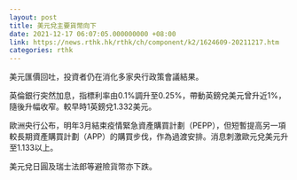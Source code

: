 ```yaml
---
layout: post
title: 美元兌主要貨幣向下
date: 2021-12-17 06:07:05.000000000 +08:00
link: https://news.rthk.hk/rthk/ch/component/k2/1624609-20211217.htm
categories: rthk
---
```


美元匯價回吐，投資者仍在消化多家央行政策會議結果。

英倫銀行突然加息，指標利率由0.1%調升至0.25%，帶動英鎊兌美元曾升近1%，隨後升幅收窄。較早時1英鎊兌1.332美元。

歐洲央行公布，明年3月結束疫情緊急資產購買計劃（PEPP），但短暫提高另一項較長期資產購買計劃（APP）的購買步伐，作為過渡安排。消息刺激歐元兌美元升至1.133以上。

美元兌日圓及瑞士法郎等避險貨幣亦下跌。
